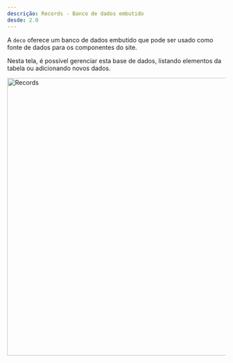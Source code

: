 ```yaml
---
descrição: Records - Banco de dados embutido
desde: 2.0
---
```


A `deco` oferece um banco de dados embutido que pode ser usado como fonte de dados para os componentes do site.

Nesta tela, é possível gerenciar esta base de dados, listando elementos da tabela ou adicionando novos dados.

<img width="640" alt="Records" src="/docs/reference/deco-records/records-view-tables.webp">